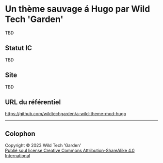 # Un thème sauvage á Hugo par Wild Tech 'Garden'

TBD

## Statut IC

TBD

## Site

TBD

## URL du référentiel

<https://github.com/wildtechgarden/a-wild-theme-mod-hugo>

-------

## Colophon

Copyright © 2023 Wild Tech 'Garden'  
[Publié soul license Creative Commons Attribution-ShareAlike 4.0
International](LICENSE)

